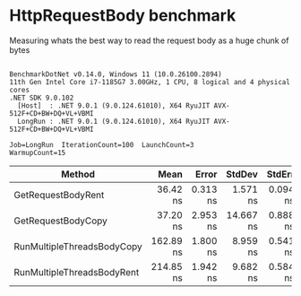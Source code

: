 # HttpRequestBody benchmark

Measuring whats the best way to read the request body as a huge chunk of bytes

```

BenchmarkDotNet v0.14.0, Windows 11 (10.0.26100.2894)
11th Gen Intel Core i7-1185G7 3.00GHz, 1 CPU, 8 logical and 4 physical cores
.NET SDK 9.0.102
  [Host]  : .NET 9.0.1 (9.0.124.61010), X64 RyuJIT AVX-512F+CD+BW+DQ+VL+VBMI
  LongRun : .NET 9.0.1 (9.0.124.61010), X64 RyuJIT AVX-512F+CD+BW+DQ+VL+VBMI

Job=LongRun  IterationCount=100  LaunchCount=3  
WarmupCount=15  

```
| Method                     | Mean      | Error    | StdDev    | StdErr   | Min       | Max       | Op/s         | Gen0   | Allocated |
|--------------------------- |----------:|---------:|----------:|---------:|----------:|----------:|-------------:|-------:|----------:|
| GetRequestBodyRent         |  36.42 ns | 0.313 ns |  1.571 ns | 0.094 ns |  34.75 ns |  43.39 ns | 27,456,207.5 | 0.0216 |     136 B |
| GetRequestBodyCopy         |  37.20 ns | 2.953 ns | 14.667 ns | 0.888 ns |  22.94 ns |  67.08 ns | 26,879,336.2 | 0.0216 |     136 B |
| RunMultipleThreadsBodyCopy | 162.89 ns | 1.800 ns |  8.959 ns | 0.541 ns | 151.88 ns | 194.83 ns |  6,139,022.3 | 0.1068 |     672 B |
| RunMultipleThreadsBodyRent | 214.85 ns | 1.942 ns |  9.682 ns | 0.584 ns | 204.93 ns | 245.47 ns |  4,654,455.5 | 0.1068 |     672 B |
